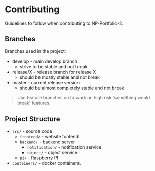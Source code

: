 # Contributing
Guidelines to follow when contributing to NP-Portfolio-2.

## Branches
Branches used in the project:
- develop - main develop branch
    - strive to be stable and not break
- release/X - release branch for release X
    - should be mostly stable and not break
- master - current release version
    - should be almost completely stable and not break

> Use feature branches on to work on high risk 'something would break' features.

## Project Structure
- `src/` - source code
    - `frontend/` - website fontend
    - `backend/` - backend server
        - `notification/` - notification service
        - `object/` - object service
    - `pi/` - Raspberry PI
- `containers/` - docker containers. 

